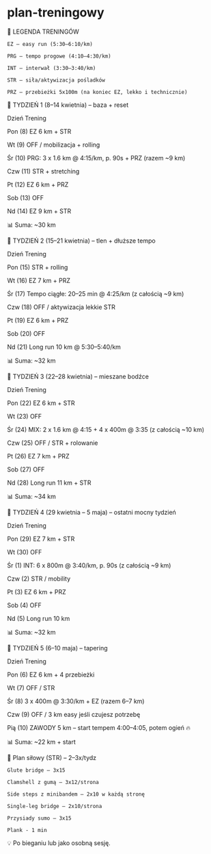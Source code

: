 # plan-treningowy
🔧 LEGENDA TRENINGÓW

    EZ – easy run (5:30–6:10/km)

    PRG – tempo progowe (4:10–4:30/km)

    INT – interwał (3:30–3:40/km)

    STR – siła/aktywizacja pośladków

    PRZ – przebieżki 5x100m (na koniec EZ, lekko i technicznie)

📆 TYDZIEŃ 1 (8–14 kwietnia) – baza + reset

Dzień	Trening

Pon (8)	EZ 6 km + STR

Wt (9)	OFF / mobilizacja + rolling

Śr (10)	PRG: 3 x 1.6 km @ 4:15/km, p. 90s + PRZ (razem ~9 km)

Czw (11)	STR + stretching

Pt (12)	EZ 6 km + PRZ

Sob (13)	OFF

Nd (14)	EZ 9 km + STR

📊 Suma: ~30 km


📆 TYDZIEŃ 2 (15–21 kwietnia) – tlen + dłuższe tempo

Dzień	Trening

Pon (15)	STR + rolling

Wt (16)	EZ 7 km + PRZ

Śr (17)	Tempo ciągłe: 20–25 min @ 4:25/km (z całością ~9 km)

Czw (18)	OFF / aktywizacja lekkie STR

Pt (19)	EZ 6 km + PRZ

Sob (20)	OFF

Nd (21)	Long run 10 km @ 5:30–5:40/km

📊 Suma: ~32 km


📆 TYDZIEŃ 3 (22–28 kwietnia) – mieszane bodźce


Dzień	Trening

Pon (22)	EZ 6 km + STR

Wt (23)	OFF

Śr (24)	MIX: 2 x 1.6 km @ 4:15 + 4 x 400m @ 3:35 (z całością ~10 km)

Czw (25)	OFF / STR + rolowanie

Pt (26)	EZ 7 km + PRZ

Sob (27)	OFF

Nd (28)	Long run 11 km + STR


📊 Suma: ~34 km


📆 TYDZIEŃ 4 (29 kwietnia – 5 maja) – ostatni mocny tydzień

Dzień	Trening

Pon (29)	EZ 7 km + STR

Wt (30)	OFF

Śr (1)	INT: 6 x 800m @ 3:40/km, p. 90s (z całością ~9 km)

Czw (2)	STR / mobility

Pt (3)	EZ 6 km + PRZ

Sob (4)	OFF

Nd (5)	Long run 10 km


📊 Suma: ~32 km


📆 TYDZIEŃ 5 (6–10 maja) – tapering

Dzień	Trening

Pon (6)	EZ 6 km + 4 przebieżki

Wt (7)	OFF / STR

Śr (8)	3 x 400m @ 3:30/km + EZ (razem 6–7 km)

Czw (9)	OFF / 3 km easy jeśli czujesz potrzebę

Pią (10)	ZAWODY 5 km – start tempem 4:00–4:05, potem ogień 🔥


📊 Suma: ~22 km + start


🦵 Plan siłowy (STR) – 2–3x/tydz

    Glute bridge – 3x15

    Clamshell z gumą – 3x12/strona

    Side steps z minibandem – 2x10 w każdą stronę

    Single-leg bridge – 2x10/strona

    Przysiady sumo – 3x15

    Plank - 1 min

💡 Po bieganiu lub jako osobną sesję. 
